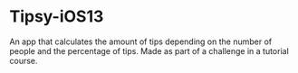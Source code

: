 # Tipsy-iOS13
An app that calculates the amount of tips depending on the number of people and the percentage of tips. Made as part of a challenge in a tutorial course.
